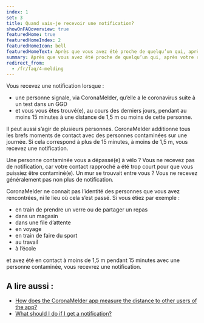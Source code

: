 ```yaml
---
index: 1
set: 3
title: Quand vais-je recevoir une notification?
showOnFAQoverview: true
featuredHome: true
featuredHomeIndex: 2
featuredHomeIcon: bell
featuredHomeText: Après que vous avez été proche de quelqu’un qui, après votre rencontre, fait le test et a le coronavirus.
summary: Après que vous avez été proche de quelqu’un qui, après votre rencontre, fait le test et a le coronavirus.
redirect_from: 
  - /fr/faq/4-melding
---
```

Vous recevez une notification lorsque :

- une personne signale, via CoronaMelder, qu’elle a le coronavirus suite à un test dans un GGD
- et vous vous êtes trouvé(e), au cours des derniers jours, pendant au moins 15 minutes à une distance de 1,5 m ou moins de cette personne.

Il peut aussi s’agir de plusieurs personnes. CoronaMelder additionne tous les brefs moments de contact avec des personnes contaminées sur une journée. Si cela correspond à plus de 15 minutes, à moins de 1,5 m, vous recevez une notification.

Une personne contaminée vous a dépassé(e) à vélo ? Vous ne recevez pas de notification, car votre contact rapproché a été trop court pour que vous puissiez être contaminé(e). Un mur se trouvait entre vous ? Vous ne recevez généralement pas non plus de notification.

CoronaMelder ne connait pas l’identité des personnes que vous avez rencontrées, ni le lieu où cela s’est passé. Si vous étiez par exemple :

- en train de prendre un verre ou de partager un repas
- dans un magasin
- dans une file d’attente
- en voyage
- en train de faire du sport
- au travail
- à l’école

et avez été en contact à moins de 1,5 m pendant 15 minutes avec une personne contaminée, vous recevrez une notification.

## A lire aussi :

- [How does the CoronaMelder app measure the distance to other users of the app?](/{{page.lang}}/faq/2-1-hoe-meet-coronamelder-de-afstand) 
- [What should I do if I get a notification?](/{{page.lang}}/faq/1-5-wat-moet-ik-doen-als-ik-een-melding-krijg)
